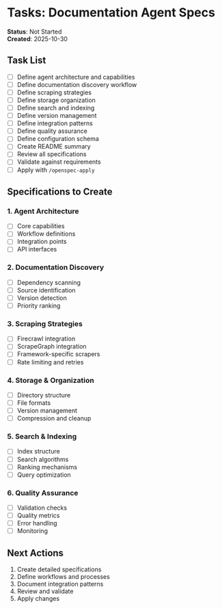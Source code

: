 # Tasks: Documentation Agent Specs

**Status**: Not Started  
**Created**: 2025-10-30  

## Task List

- [ ] Define agent architecture and capabilities
- [ ] Define documentation discovery workflow
- [ ] Define scraping strategies
- [ ] Define storage organization
- [ ] Define search and indexing
- [ ] Define version management
- [ ] Define integration patterns
- [ ] Define quality assurance
- [ ] Define configuration schema
- [ ] Create README summary
- [ ] Review all specifications
- [ ] Validate against requirements
- [ ] Apply with `/openspec-apply`

## Specifications to Create

### 1. Agent Architecture
- [ ] Core capabilities
- [ ] Workflow definitions
- [ ] Integration points
- [ ] API interfaces

### 2. Documentation Discovery
- [ ] Dependency scanning
- [ ] Source identification
- [ ] Version detection
- [ ] Priority ranking

### 3. Scraping Strategies
- [ ] Firecrawl integration
- [ ] ScrapeGraph integration
- [ ] Framework-specific scrapers
- [ ] Rate limiting and retries

### 4. Storage & Organization
- [ ] Directory structure
- [ ] File formats
- [ ] Version management
- [ ] Compression and cleanup

### 5. Search & Indexing
- [ ] Index structure
- [ ] Search algorithms
- [ ] Ranking mechanisms
- [ ] Query optimization

### 6. Quality Assurance
- [ ] Validation checks
- [ ] Quality metrics
- [ ] Error handling
- [ ] Monitoring

## Next Actions

1. Create detailed specifications
2. Define workflows and processes
3. Document integration patterns
4. Review and validate
5. Apply changes

